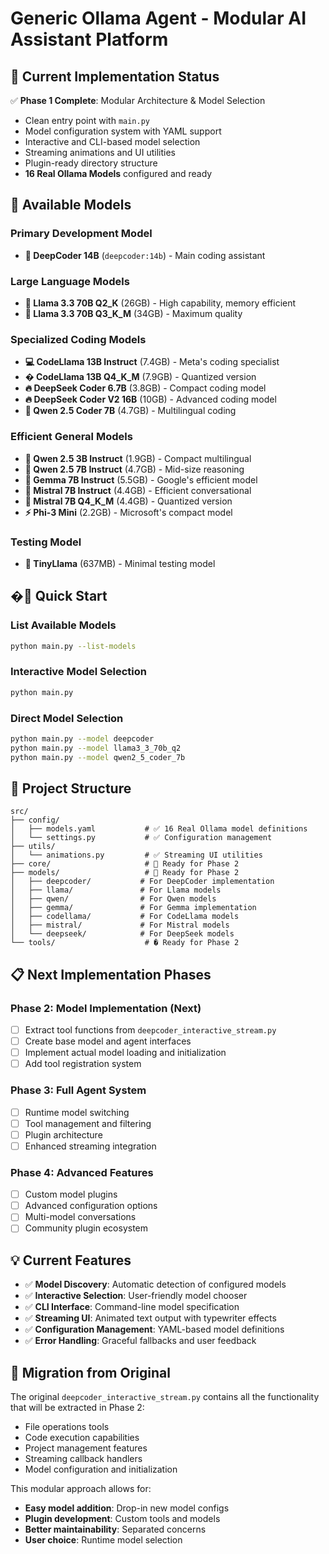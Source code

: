 # Generic Ollama Agent - Modular AI Assistant Platform

## 🎯 **Current Implementation Status**

✅ **Phase 1 Complete**: Modular Architecture & Model Selection
- Clean entry point with `main.py`
- Model configuration system with YAML support
- Interactive and CLI-based model selection
- Streaming animations and UI utilities
- Plugin-ready directory structure
- **16 Real Ollama Models** configured and ready

## 🤖 **Available Models**

### **Primary Development Model**
- **🎯 DeepCoder 14B** (`deepcoder:14b`) - Main coding assistant

### **Large Language Models**
- **🦙 Llama 3.3 70B Q2_K** (26GB) - High capability, memory efficient
- **🦙 Llama 3.3 70B Q3_K_M** (34GB) - Maximum quality

### **Specialized Coding Models**
- **💻 CodeLlama 13B Instruct** (7.4GB) - Meta's coding specialist
- **� CodeLlama 13B Q4_K_M** (7.9GB) - Quantized version
- **🔥 DeepSeek Coder 6.7B** (3.8GB) - Compact coding model
- **🔥 DeepSeek Coder V2 16B** (10GB) - Advanced coding model
- **🌟 Qwen 2.5 Coder 7B** (4.7GB) - Multilingual coding

### **Efficient General Models**
- **🌟 Qwen 2.5 3B Instruct** (1.9GB) - Compact multilingual
- **🌟 Qwen 2.5 7B Instruct** (4.7GB) - Mid-size reasoning
- **💎 Gemma 7B Instruct** (5.5GB) - Google's efficient model
- **🌊 Mistral 7B Instruct** (4.4GB) - Efficient conversational
- **🌊 Mistral 7B Q4_K_M** (4.4GB) - Quantized version
- **⚡ Phi-3 Mini** (2.2GB) - Microsoft's compact model

### **Testing Model**
- **🐣 TinyLlama** (637MB) - Minimal testing model

## �🚀 **Quick Start**

### **List Available Models**
```bash
python main.py --list-models
```

### **Interactive Model Selection**
```bash
python main.py
```

### **Direct Model Selection**
```bash
python main.py --model deepcoder
python main.py --model llama3_3_70b_q2
python main.py --model qwen2_5_coder_7b
```

## 📁 **Project Structure**

```
src/
├── config/
│   ├── models.yaml           # ✅ 16 Real Ollama model definitions
│   └── settings.py           # ✅ Configuration management
├── utils/
│   └── animations.py         # ✅ Streaming UI utilities
├── core/                     # 🔄 Ready for Phase 2
├── models/                   # 🔄 Ready for Phase 2
│   ├── deepcoder/           # For DeepCoder implementation
│   ├── llama/               # For Llama models
│   ├── qwen/                # For Qwen models
│   ├── gemma/               # For Gemma implementation
│   ├── codellama/           # For CodeLlama models
│   ├── mistral/             # For Mistral models
│   └── deepseek/            # For DeepSeek models
└── tools/                    # � Ready for Phase 2
```

## 📋 **Next Implementation Phases**

### **Phase 2: Model Implementation** (Next)
- [ ] Extract tool functions from `deepcoder_interactive_stream.py`
- [ ] Create base model and agent interfaces
- [ ] Implement actual model loading and initialization
- [ ] Add tool registration system

### **Phase 3: Full Agent System**
- [ ] Runtime model switching
- [ ] Tool management and filtering
- [ ] Plugin architecture
- [ ] Enhanced streaming integration

### **Phase 4: Advanced Features**
- [ ] Custom model plugins
- [ ] Advanced configuration options
- [ ] Multi-model conversations
- [ ] Community plugin ecosystem

## 💡 **Current Features**

- ✅ **Model Discovery**: Automatic detection of configured models
- ✅ **Interactive Selection**: User-friendly model chooser
- ✅ **CLI Interface**: Command-line model specification
- ✅ **Streaming UI**: Animated text output with typewriter effects
- ✅ **Configuration Management**: YAML-based model definitions
- ✅ **Error Handling**: Graceful fallbacks and user feedback

## 🔄 **Migration from Original**

The original `deepcoder_interactive_stream.py` contains all the functionality that will be extracted in Phase 2:
- File operations tools
- Code execution capabilities  
- Project management features
- Streaming callback handlers
- Model configuration and initialization

This modular approach allows for:
- **Easy model addition**: Drop-in new model configs
- **Plugin development**: Custom tools and models
- **Better maintainability**: Separated concerns
- **User choice**: Runtime model selection
